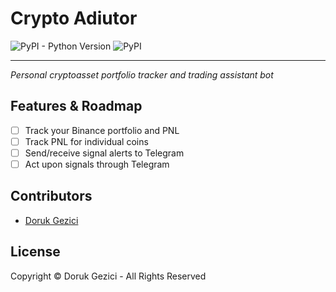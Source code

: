 # Crypto Adiutor
![PyPI - Python Version](https://img.shields.io/pypi/pyversions/Django)
![PyPI](https://img.shields.io/pypi/v/Django?label=Django)
___

*Personal cryptoasset portfolio tracker and trading assistant bot*

## Features & Roadmap
- [ ] Track your Binance portfolio and PNL
- [ ] Track PNL for individual coins
- [ ] Send/receive signal alerts to Telegram
- [ ] Act upon signals through Telegram

## Contributors
- [Doruk Gezici](https://github.com/dorukgezici)

## License
Copyright © Doruk Gezici - All Rights Reserved
